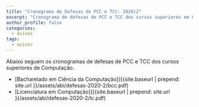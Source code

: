 ```yaml
---
title: "Cronograma de Defesas de PCC e TCC: 2020/2" 
excerpt: "Cronograma de defesas de PCC e TCC dos cursos superiores em Computação do semestre letivo 2020/2."
author_profile: false
categories:
  - avisos
tags:
  - avisos
---
```



Abaixo seguem os cronogramas de defesas de PCC e TCC dos cursos superiores de Computação. 

- [Bacharelado em Ciência da Computação]({{site.baseurl | prepend: site.url }}/assets/abi/defesas-2020-2/bcc.pdf)
- [Licenciatura em Computação]({{site.baseurl | prepend: site.url }}/assets/abi/defesas-2020-2/lc.pdf)
